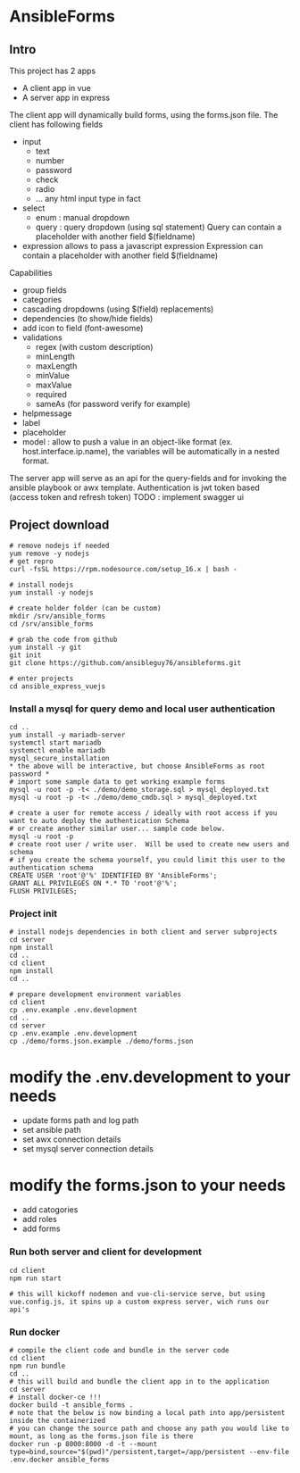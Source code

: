 # AnsibleForms

## Intro
This project has 2 apps
- A client app in vue
- A server app in express

The client app will dynamically build forms, using the forms.json file.
The client has following fields
- input
  - text
  - number
  - password
  - check
  - radio
  - ... any html input type in fact
- select
  - enum : manual dropdown
  - query : query dropdown (using sql statement)
    Query can contain a placeholder with another field $(fieldname)
- expression
  allows to pass a javascript expression
  Expression can contain a placeholder with another field $(fieldname)

Capabilities
- group fields
- categories
- cascading dropdowns (using $(field) replacements)
- dependencies (to show/hide fields)
- add icon to field (font-awesome)
- validations
  - regex (with custom description)
  - minLength
  - maxLength
  - minValue
  - maxValue
  - required
  - sameAs (for password verify for example)
- helpmessage
- label
- placeholder
- model : allow to push a value in an object-like format (ex. host.interface.ip.name), the variables will be automatically in a nested format.

The server app will serve as an api for the query-fields and for invoking the ansible playbook or awx template.
Authentication is jwt token based (access token and refresh token)
TODO : implement swagger ui

## Project download
```
# remove nodejs if needed
yum remove -y nodejs
# get repro
curl -fsSL https://rpm.nodesource.com/setup_16.x | bash -

# install nodejs
yum install -y nodejs

# create holder folder (can be custom)
mkdir /srv/ansible_forms
cd /srv/ansible_forms

# grab the code from github
yum install -y git
‌‌git init
git clone https://github.com/ansibleguy76/ansibleforms.git

# enter projects
cd ansible_express_vuejs
```

### Install a mysql for query demo and local user authentication
```
cd ..
yum install -y mariadb-server
systemctl start mariadb
systemctl enable mariadb
mysql_secure_installation
* the above will be interactive, but choose AnsibleForms as root password *
# import some sample data to get working example forms
mysql -u root -p -t< ./demo/demo_storage.sql > mysql_deployed.txt
mysql -u root -p -t< ./demo/demo_cmdb.sql > mysql_deployed.txt

# create a user for remote access / ideally with root access if you want to auto deploy the authentication Schema
# or create another similar user... sample code below.
mysql -u root -p
# create root user / write user.  Will be used to create new users and schema
# if you create the schema yourself, you could limit this user to the authentication schema
CREATE USER 'root'@'%' IDENTIFIED BY 'AnsibleForms';
GRANT ALL PRIVILEGES ON *.* TO 'root'@'%';
FLUSH PRIVILEGES;
```

### Project init
```
# install nodejs dependencies in both client and server subprojects
cd server
npm install
cd ..
cd client
npm install
cd ..

# prepare development environment variables
cd client
cp .env.example .env.development
cd ..
cd server
cp .env.example .env.development
cp ./demo/forms.json.example ./demo/forms.json
```

# modify the .env.development to your needs
- update forms path and log path
- set ansible path
- set awx connection details
- set mysql server connection details

# modify the forms.json to your needs
- add catogories
- add roles
- add forms

### Run both server and client for development
```
cd client
npm run start

# this will kickoff nodemon and vue-cli-service serve, but using vue.config.js, it spins up a custom express server, wich runs our api's
```

### Run docker
```
# compile the client code and bundle in the server code
cd client
npm run bundle
cd ..
# this will build and bundle the client app in to the application
cd server
# install docker-ce !!!
docker build -t ansible_forms .
# note that the below is now binding a local path into app/persistent inside the containerized
# you can change the source path and choose any path you would like to mount, as long as the forms.json file is there
docker run -p 8000:8000 -d -t --mount type=bind,source="$(pwd)"/persistent,target=/app/persistent --env-file .env.docker ansible_forms
```
